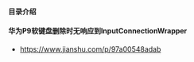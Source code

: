 #### 目录介绍





#### 华为P9软键盘删除时无响应到InputConnectionWrapper
- https://www.jianshu.com/p/97a00548adab






















